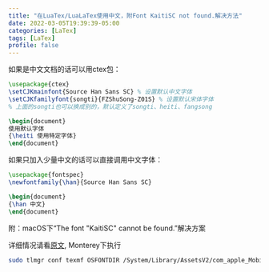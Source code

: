 ```yaml
---
title: "在LuaTex/LuaLaTex使用中文，附Font KaitiSC not found.解决方法"
date: 2022-03-05T19:39:39-05:00
categories: [LaTex]
tags: [LaTex]
profile: false
---
```




如果是中文文档的话可以用ctex包：

```latex
\usepackage{ctex}
\setCJKmainfont{Source Han Sans SC} % 设置默认中文字体
\setCJKfamilyfont{songti}{FZShuSong-Z01S} % 设置默认宋体字体
% 上面的songti也可以换成别的，默认定义了songti、heiti、fangsong

\begin{document}
使用默认字体
{\heiti 使用特定字体}
\end{document}
```


如果只加入少量中文的话可以直接调用中文字体：

```latex
\usepackage{fontspec}
\newfontfamily{\han}{Source Han Sans SC}

\begin{document}
{\han 中文}
\end{document}
```

附：macOS下“The font "KaitiSC" cannot be found.”解决方案

详细情况请看[原文](https://zhuanlan.zhihu.com/p/42434849), Monterey下执行
```sh
sudo tlmgr conf texmf OSFONTDIR /System/Library/AssetsV2/com_apple_MobileAsset_Font7
```
